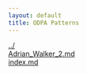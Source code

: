 ```yaml
---
layout: default
title: ODPA Patterns
---
```

  
[../](../)  
[Adrian_Walker_2.md](./Adrian_Walker_2.md)  
[index.md](./index.md)  
